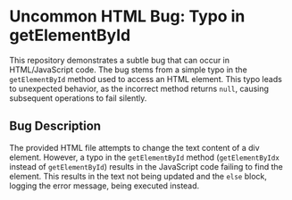# Uncommon HTML Bug: Typo in getElementById

This repository demonstrates a subtle bug that can occur in HTML/JavaScript code. The bug stems from a simple typo in the `getElementById` method used to access an HTML element.  This typo leads to unexpected behavior, as the incorrect method returns `null`, causing subsequent operations to fail silently.

## Bug Description

The provided HTML file attempts to change the text content of a div element.  However, a typo in the `getElementById` method (`getElementByIdx` instead of `getElementById`) results in the JavaScript code failing to find the element.  This results in the text not being updated and the `else` block, logging the error message, being executed instead.
